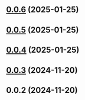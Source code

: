 

## [0.0.6](https://github.com/hq-kit/icons/compare/0.0.5...0.0.6) (2025-01-25)

## [0.0.5](https://github.com/hq-kit/icons/compare/0.0.4...0.0.5) (2025-01-25)

## [0.0.4](https://github.com/hq-kit/icons/compare/0.0.3...0.0.4) (2025-01-25)

## [0.0.3](https://github.com/hq-kit/icons/compare/0.0.2...0.0.3) (2024-11-20)

## 0.0.2 (2024-11-20)

